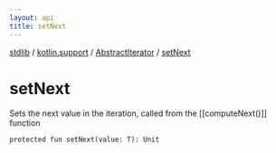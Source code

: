 ```yaml
---
layout: api
title: setNext
---
```

[stdlib](../../index.html) / [kotlin.support](../index.html) / [AbstractIterator](index.html) / [setNext](setNext.html)

# setNext
Sets the next value in the iteration, called from the [[computeNext()]] function
```
protected fun setNext(value: T): Unit
```
